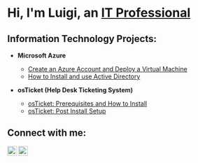 <h1>Hi, I'm Luigi, an <a href="https://www.linkedin.com/in/karl-luigi-carpio">IT Professional</a></h1>

<h2>Information Technology Projects:</h2>

- <b>Microsoft Azure</b>
  - [Create an Azure Account and Deploy a Virtual Machine](https://github.com/klcarpio/Create-an-Azure-Account-and-Deploy-a-Virtual-Machine)
  - [How to Install and use Active Directory](https://github.com/klcarpio/How-to-setup-Active-Directory-on-an-Azure-VM)

- <b>osTicket (Help Desk Ticketing System)</b>
  - [osTicket: Prerequisites and How to Install](https://github.com/klcarpio/osTicket-Prerequisites-and-How-to-Install)
  - [osTicket: Post Install Setup](https://github.com/klcarpio/osTicket-Post-Installation-Setup)

<h2>Connect with me:</h2>

[<img align="left" alt="Josh | LinkedIn" width="22px" src="https://cdn.jsdelivr.net/npm/simple-icons@v3/icons/linkedin.svg" />][linkedin]
[<img align="left" alt="Josh | Instagram" width="22px" src="https://cdn.jsdelivr.net/npm/simple-icons@v3/icons/instagram.svg" />][instagram]

[instagram]: https://www.instagram.com/klcarpio
[linkedin]: https://www.linkedin.com/in/karl-luigi-carpio
